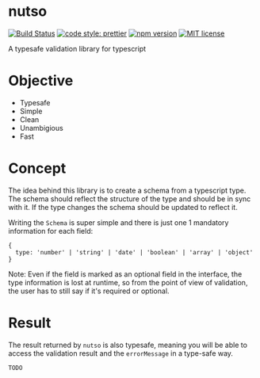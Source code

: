 # nutso

[![Build Status](https://travis-ci.com/sowdri/nutso.svg?branch=master)](https://travis-ci.com/sowdri/nutso)
[![code style: prettier](https://img.shields.io/badge/code_style-prettier-ff69b4.svg)](https://github.com/prettier/prettier)
[![npm version](http://img.shields.io/npm/v/nutso.svg?style=flat)](https://npmjs.org/package/nutso "View this project on npm")
[![MIT license](http://img.shields.io/badge/license-MIT-brightgreen.svg)](http://opensource.org/licenses/MIT)

A typesafe validation library for typescript

# Objective

- Typesafe
- Simple
- Clean
- Unambigious
- Fast

# Concept

The idea behind this library is to create a schema from a typescript type. The schema should reflect the structure of the type and should be in sync with it. If the type changes the schema should be updated to reflect it.

Writing the `Schema` is super simple and there is just one 1 mandatory information for each field:

```
{
  type: 'number' | 'string' | 'date' | 'boolean' | 'array' | 'object'
}
```

Note: Even if the field is marked as an optional field in the interface, the type information is lost at runtime, so from the point of view of validation, the user has to still say if it's required or optional.

# Result

The result returned by `nutso` is also typesafe, meaning you will be able to access the validation result and the `errorMessage` in a type-safe way.

```
TODO
```
